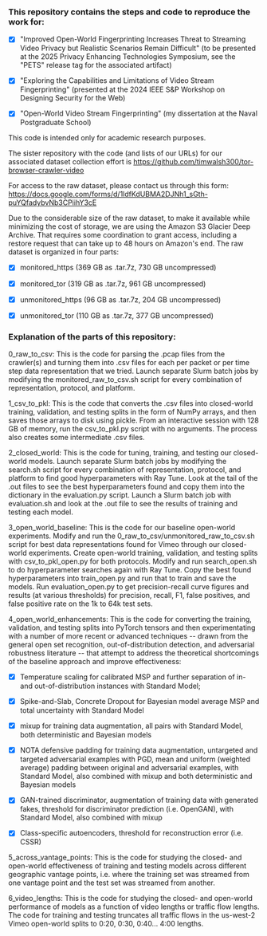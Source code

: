 ### This repository contains the steps and code to reproduce the work for:

- [x] "Improved Open-World Fingerprinting Increases Threat to Streaming Video Privacy but Realistic Scenarios Remain Difficult" (to be presented at the 2025 Privacy Enhancing Technologies Symposium, see the "PETS" release tag for the associated artifact)

- [x] "Exploring the Capabilities and Limitations of Video Stream Fingerprinting" (presented at the 2024 IEEE S&P Workshop on Designing Security for the Web)

- [x] "Open-World Video Stream Fingerprinting" (my dissertation at the Naval Postgraduate School)

This code is intended only for academic research purposes.

The sister repository with the code (and lists of our URLs) for our associated dataset collection effort is https://github.com/timwalsh300/tor-browser-crawler-video

For access to the raw dataset, please contact us through this form: https://docs.google.com/forms/d/1ldfKdUBMA2DJNh1_sGth-puYQfadybvNb3CPiihY3cE

Due to the considerable size of the raw dataset, to make it available while minimizing the cost of storage, we are using the Amazon S3 Glacier Deep Archive. That requires some coordination to grant access, including a restore request that can take up to 48 hours on Amazon's end. The raw dataset is organized in four parts:

- [x] monitored_https (369 GB as .tar.7z, 730 GB uncompressed)

- [x] monitored_tor (319 GB as .tar.7z, 961 GB uncompressed)

- [x] unmonitored_https (96 GB as .tar.7z, 204 GB uncompressed)

- [x] unmonitored_tor (110 GB as .tar.7z, 377 GB uncompressed)

### Explanation of the parts of this repository:

0_raw_to_csv: This is the code for parsing the .pcap files from the crawler(s) and turning them into .csv files for each per packet or per time step data representation that we tried. Launch separate Slurm batch jobs by modifying the monitored_raw_to_csv.sh script for every combination of representation, protocol, and platform.

1_csv_to_pkl: This is the code that converts the .csv files into closed-world training, validation, and testing splits in the form of NumPy arrays, and then saves those arrays to disk using pickle. From an interactive session with 128 GB of memory, run the csv_to_pkl.py script with no arguments. The process also creates some intermediate .csv files.

2_closed_world: This is the code for tuning, training, and testing our closed-world models. Launch separate Slurm batch jobs by modifying the search.sh script for every combination of representation, protocol, and platform to find good hyperparameters with Ray Tune. Look at the tail of the .out files to see the best hyperparameters found and copy them into the dictionary in the evaluation.py script. Launch a Slurm batch job with evaluation.sh and look at the .out file to see the results of training and testing each model.

3_open_world_baseline: This is the code for our baseline open-world experiments. Modify and run the 0_raw_to_csv/unmonitored_raw_to_csv.sh script for best data representations found for Vimeo through our closed-world experiments. Create open-world training, validation, and testing splits with csv_to_pkl_open.py for both protocols. Modify and run search_open.sh to do hyperparameter searches again with Ray Tune. Copy the best found hyperparameters into train_open.py and run that to train and save the models. Run evaluation_open.py to get precision-recall curve figures and results (at various thresholds) for precision, recall, F1, false positives, and false positive rate on the 1k to 64k test sets.

4_open_world_enhancements: This is the code for converting the training, validation, and testing splits into PyTorch tensors and then experimentating with a number of more recent or advanced techniques -- drawn from the general open set recognition, out-of-distribution detection, and adversarial robustness literature -- that attempt to address the theoretical shortcomings of the baseline approach and improve effectiveness:

- [x] Temperature scaling for calibrated MSP and further separation of in- and out-of-distribution instances with Standard Model; 

- [x] Spike-and-Slab, Concrete Dropout for Bayesian model average MSP and total uncertainty with Standard Model

- [x] mixup for training data augmentation, all pairs with Standard Model, both deterministic and Bayesian models

- [x] NOTA defensive padding for training data augmentation, untargeted and targeted adversarial examples with PGD, mean and uniform (weighted average) padding between original and adversarial examples, with Standard Model, also combined with mixup and both deterministic and Bayesian models

- [x] GAN-trained discriminator, augmentation of training data with generated fakes, threshold for discriminator prediction (i.e. OpenGAN), with Standard Model, also combined with mixup

- [x] Class-specific autoencoders, threshold for reconstruction error (i.e. CSSR)

5_across_vantage_points: This is the code for studying the closed- and open-world effectiveness of training and testing models across different geographic vantage points, i.e. where the training set was streamed from one vantage point and the test set was streamed from another.

6_video_lengths: This is the code for studying the closed- and open-world performance of models as a function of video lengths or traffic flow lengths. The code for training and testing truncates all traffic flows in the us-west-2 Vimeo open-world splits to 0:20, 0:30, 0:40... 4:00 lengths.
